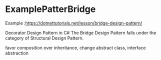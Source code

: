 # ExamplePatterBridge
Example :https://dotnettutorials.net/lesson/bridge-design-pattern/

Decorator Design Pattern in C#
The Bridge Design Pattern falls under the category of Structural Design Pattern.

favor composition over inheritance, change abstract class, interface abstraction
